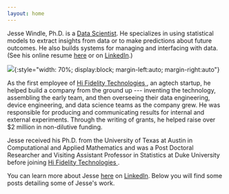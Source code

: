 ```yaml
---
layout: home
---
```


Jesse Windle, Ph.D. is a [Data
Scientist](https://www.linkedin.com/in/jesse-windle-19802836).  He
specializes in using statistical models to extract insights from data
or to make predictions about future outcomes.  He also builds systems
for managing and interfacing with data.  (See his online resume
[here](/about/) or on
[LinkedIn](https://www.linkedin.com/in/jesse-windle-19802836).)

![](../about/jesse-windle-headshot-cropped-small.jpg){:style="width: 70%; display:block; margin-left:auto; margin-right:auto"}

As the first employee of [Hi Fidelity Technologies
](https://www.hifidelitytechnologies.com/), an agtech startup, he
helped build a company from the ground up --- inventing the
technology, assembling the early team, and then overseeing their data
engineering, device engineering, and data science teams as the company
grew.  He was responsible for producing and communicating results for
internal and external experiments.  Through the writing of grants, he
helped raise over $2
million in non-dilutive funding.  

Jesse received his Ph.D. from the University of Texas at Austin in
Computational and Applied Mathematics and was a Post Doctoral
Researcher and Visiting Assistant Professor in Statistics at Duke
University before joining [Hi Fidelity Technologies
](https://www.hifidelitytechnologies.com/).

You can learn more about Jesse [here](/about/) on
[LinkedIn](https://www.linkedin.com/in/jesse-windle-19802836).  Below
you will find some posts detailing some of Jesse's work.





